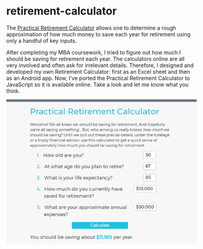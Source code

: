# retirement-calculator
<p>The <a href="http://calc.jessbodie.com" target="_blank">Practical Retirement Calculator</a> allows one to determine a rough approximation of how much money to save each year for retirement using only a handful of key inputs. </p>

<p>After completing my MBA coursework, I tried to figure out how much I should be saving for retirement each year. The calculators online are all very involved and often ask for irrelevant details. Therefore, I designed and developed my own Retirement Calculator: first as an Excel sheet and then as an Android app. Now, I've ported the Practical Retirement Calculator to JavaScript so it is available online. Take a look and let me know what you think.</p>

<a href="http://calc.jessbodie.com" target="_blank"><img src="https://github.com/jessbodie/personal-website/blob/master/img/projects/proj_calc.png" style="width:640px; margin:auto;"></a>
